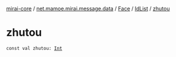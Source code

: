 [mirai-core](../../../index.md) / [net.mamoe.mirai.message.data](../../index.md) / [Face](../index.md) / [IdList](index.md) / [zhutou](./zhutou.md)

# zhutou

`const val zhutou: `[`Int`](https://kotlinlang.org/api/latest/jvm/stdlib/kotlin/-int/index.html)